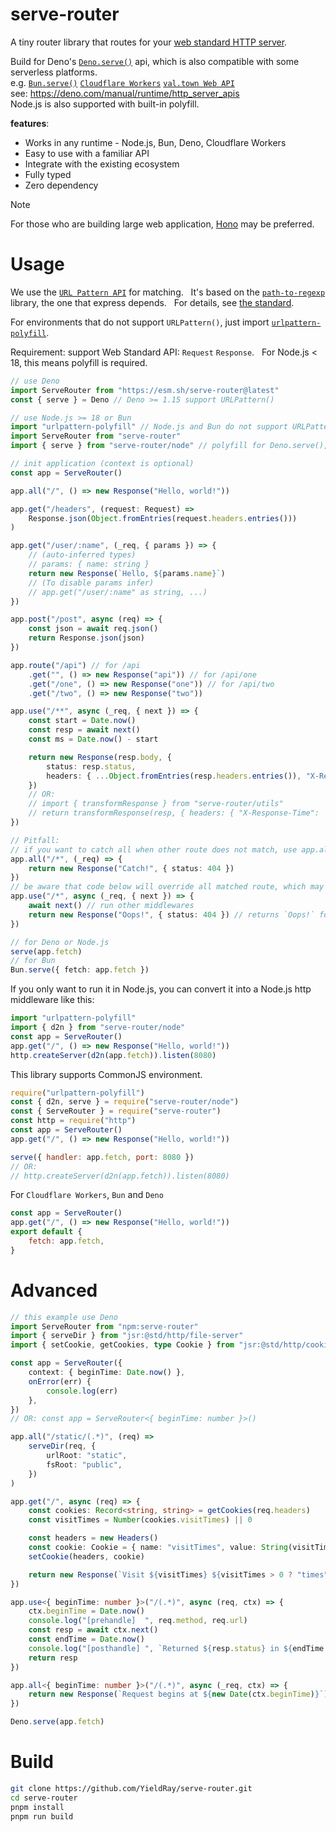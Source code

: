 # serve-router

A tiny router library that routes for your [web standard HTTP server](https://workers.js.org/).

Build for Deno's [`Deno.serve()`](https://deno.land/api?s=Deno.serve) api, which is also compatible with some serverless platforms.   
e.g. [`Bun.serve()`](https://bun.sh/docs/api/http#bun-serve) [`Cloudflare Workers`](https://workers.dev/) [`val.town Web API`](https://www.val.town/v/yieldray.serve_router)    
see: <https://deno.com/manual/runtime/http_server_apis>    
Node.js is also supported with built-in polyfill.

**features**:

-   Works in any runtime - Node.js, Bun, Deno, Cloudflare Workers
-   Easy to use with a familiar API
-   Integrate with the existing ecosystem
-   Fully typed
-   Zero dependency

> [!NOTE]  
> For those who are building large web application, [Hono](https://hono.dev/) may be preferred.

# Usage

We use the [`URL Pattern API`](https://developer.mozilla.org/en-US/docs/Web/API/URL_Pattern_API) for matching.  
It's based on the [`path-to-regexp`](https://github.com/pillarjs/path-to-regexp) library, the one that express depends.  
For details, see [the standard](https://urlpattern.spec.whatwg.org/).

For environments that do not support `URLPattern()`, just import [`urlpattern-polyfill`](https://www.npmjs.com/package/urlpattern-polyfill).

Requirement: support Web Standard API: `Request` `Response`.  
For Node.js < 18, this means polyfill is required.

```ts
// use Deno
import ServeRouter from "https://esm.sh/serve-router@latest"
const { serve } = Deno // Deno >= 1.15 support URLPattern()

// use Node.js >= 18 or Bun
import "urlpattern-polyfill" // Node.js and Bun do not support URLPattern() currently
import ServeRouter from "serve-router"
import { serve } from "serve-router/node" // polyfill for Deno.serve(), not required for bun

// init application (context is optional)
const app = ServeRouter()

app.all("/", () => new Response("Hello, world!"))

app.get("/headers", (request: Request) =>
    Response.json(Object.fromEntries(request.headers.entries()))
)

app.get("/user/:name", (_req, { params }) => {
    // (auto-inferred types)
    // params: { name: string }
    return new Response(`Hello, ${params.name}`)
    // (To disable params infer)
    // app.get("/user/:name" as string, ...)
})

app.post("/post", async (req) => {
    const json = await req.json()
    return Response.json(json)
})

app.route("/api") // for /api
    .get("", () => new Response("api")) // for /api/one
    .get("/one", () => new Response("one")) // for /api/two
    .get("/two", () => new Response("two"))

app.use("/**", async (_req, { next }) => {
    const start = Date.now()
    const resp = await next()
    const ms = Date.now() - start

    return new Response(resp.body, {
        status: resp.status,
        headers: { ...Object.fromEntries(resp.headers.entries()), "X-Response-Time": `${ms}ms` },
    })
    // OR:
    // import { transformResponse } from "serve-router/utils"
    // return transformResponse(resp, { headers: { "X-Response-Time": `${ms}ms` } })
})

// Pitfall:
// if you want to catch all when other route does not match, use app.all()
app.all("/*", (_req) => {
    return new Response("Catch!", { status: 404 })
})
// be aware that code below will override all matched route, which may not be what you want
app.use("/*", async (_req, { next }) => {
    await next() // run other middlewares
    return new Response("Oops!", { status: 404 }) // returns `Oops!` for any request
})

// for Deno or Node.js
serve(app.fetch)
// for Bun
Bun.serve({ fetch: app.fetch })
```

If you only want to run it in Node.js, you can convert it into a Node.js http middleware like this:

```js
import "urlpattern-polyfill"
import { d2n } from "serve-router/node"
const app = ServeRouter()
app.get("/", () => new Response("Hello, world!"))
http.createServer(d2n(app.fetch)).listen(8080)
```

This library supports CommonJS environment.

```js
require("urlpattern-polyfill")
const { d2n, serve } = require("serve-router/node")
const { ServeRouter } = require("serve-router")
const http = require("http")
const app = ServeRouter()
app.get("/", () => new Response("Hello, world!"))

serve({ handler: app.fetch, port: 8080 })
// OR:
// http.createServer(d2n(app.fetch)).listen(8080)
```

For `Cloudflare Workers`, `Bun` and `Deno`

```js
const app = ServeRouter()
app.get("/", () => new Response("Hello, world!"))
export default {
    fetch: app.fetch,
}
```

# Advanced

```ts
// this example use Deno
import ServeRouter from "npm:serve-router"
import { serveDir } from "jsr:@std/http/file-server"
import { setCookie, getCookies, type Cookie } from "jsr:@std/http/cookie"

const app = ServeRouter({
    context: { beginTime: Date.now() },
    onError(err) {
        console.log(err)
    },
})
// OR: const app = ServeRouter<{ beginTime: number }>()

app.all("/static/(.*)", (req) =>
    serveDir(req, {
        urlRoot: "static",
        fsRoot: "public",
    })
)

app.get("/", async (req) => {
    const cookies: Record<string, string> = getCookies(req.headers)
    const visitTimes = Number(cookies.visitTimes) || 0

    const headers = new Headers()
    const cookie: Cookie = { name: "visitTimes", value: String(visitTimes + 1) }
    setCookie(headers, cookie)

    return new Response(`Visit ${visitTimes} ${visitTimes > 0 ? "times" : "time"}!`, { headers })
})

app.use<{ beginTime: number }>("/(.*)", async (req, ctx) => {
    ctx.beginTime = Date.now()
    console.log("[prehandle]  ", req.method, req.url)
    const resp = await ctx.next()
    const endTime = Date.now()
    console.log("[posthandle] ", `Returned ${resp.status} in ${endTime - ctx.beginTime}ms`)
    return resp
})

app.all<{ beginTime: number }>("/(.*)", async (_req, ctx) => {
    return new Response(`Request begins at ${new Date(ctx.beginTime)}`)
})

Deno.serve(app.fetch)
```

# Build

```sh
git clone https://github.com/YieldRay/serve-router.git
cd serve-router
pnpm install
pnpm run build
```
